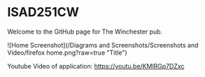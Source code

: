 # ISAD251CW
Welcome to the GitHub page for The Winchester pub.

![Home Screenshot](/Diagrams and Screenshots/Screenshots and Video/firefox home.png?raw=true "Title")

Youtube Video of application: https://youtu.be/KMlRGp7DZxc
